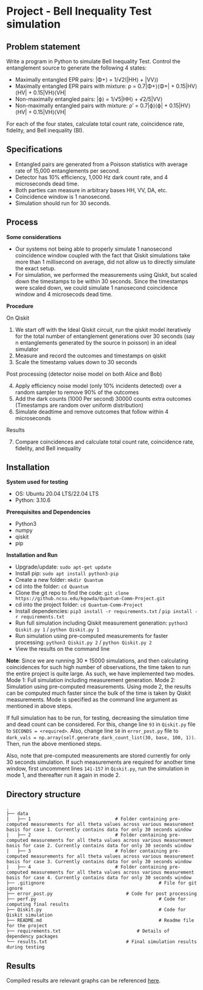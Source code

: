 # Project - Bell Inequality Test simulation

## Problem statement

Write a program in Python to simulate Bell Inequality Test. Control the entanglement source to generate the following 4 states:

* Maximally entangled EPR pairs: |Φ+⟩ = 1/√2(|HH⟩ + |VV⟩)
* Maximally entangled EPR pairs with mixture: ρ = 0.7|Φ+⟩⟨Φ+| + 0.15|HV⟩⟨HV| + 0.15|VH⟩⟨VH|
* Non-maximally entangled pairs: |ϕ⟩ = 1/√5|HH⟩ + √2/5|VV⟩
* Non-maximally entangled pairs with mixture: ρ′ = 0.7|ϕ⟩⟨ϕ| + 0.15|HV⟩⟨HV| + 0.15|VH⟩⟨VH|

For each of the four states, calculate total count rate, coincidence rate, fidelity, and Bell inequality (BI).

## Specifications

* Entangled pairs are generated from a Poisson statistics with average rate of 15,000 entanglements per second.
* Detector has 10% efficiency, 1,000 Hz dark count rate, and 4 microseconds dead time.
* Both parties can measure in arbitrary bases HH, VV, DA, etc.
* Coincidence window is 1 nanosecond.
* Simulation should run for 30 seconds.

## Process

**Some considerations**
* Our systems not being able to properly simulate 1 nanosecond coincidence window coupled with the fact that Qiskit simulations take more than 1 millisecond on average, did not allow us to directly simulate the exact setup.
* For simulation, we performed the measurements using Qiskit, but scaled down the timestamps to be within 30 seconds. Since the timestamps were scaled down, we could simulate 1 nanosecond coincidence window and 4 microsecods dead time.

**Procedure**

On Qiskit

1. We start off with the Ideal Qiskit circuit, run the qiskit model iteratively for the total number of entanglement generations over 30 seconds (say n entanglements generated by the source in poisson) in an ideal simulator
2. Measure and record the outcomes and timestamps on qiskit
3. Scale the timestamp values down to 30 seconds

Post processing (detector noise model on both Alice and Bob)

4. Apply efficiency noise model (only 10% incidents detected) over a random sampler to remove 90% of the outcomes
5. Add the dark counts (1000 Per second) 30000 counts extra outcomes (Timestamps are random over uniform distribution)
6. Simulate deadtime and remove outcomes that follow within 4 microseconds

Results

7. Compare coincidences and calculate total count rate, coincidence rate, fidelity, and Bell inequality

## Installation

**System used for testing**

* OS: Ubuntu 20.04 LTS/22.04 LTS
* Python: 3.10.6

**Prerequisites and Dependencies**

* Python3
* numpy
* qiskit
* pip

**Installation and Run**

* Upgrade/update: `sudo apt-get update`
* Install pip: `sudo apt install python3-pip`
* Create a new folder: `mkdir Quantum`
* cd into the folder: `cd Quantum`
* Clone the git repo to find the code: `git clone https://github.ncsu.edu/kgowda/Quantum-Comm-Project.git`
* cd into the project folder: `cd Quantum-Comm-Project`
* Install dependencies: `pip3 install -r requirements.txt` / `pip install -r requirements.txt`
* Run full simulation including Qiskit measurement generation: `python3 Qiskit.py 1` / `python Qiskit.py 1`
* Run simulation using pre-computed measurements for faster processing: `python3 Qiskit.py 2` / `python Qiskit.py 2`
* View the results on the command line

**Note**: Since we are running 30 * 15000 simulations, and then calculating coincidences for such high number of observations, the time taken to run the entire project is quite large. As such, we have implemented two modes. Mode 1: Full simulation including measurement generation. Mode 2: Simulation using pre-computed measurements. Using mode 2, the results can be computed much faster since the bulk of the time is taken by Qiskit measurements. Mode is specified as the command line argument as mentioned in above steps.

If full simulation has to be run, for testing, decreasing the simulation time and dead count can be considered. For this, change line `93` in `Qiskit.py` file to `SECONDS = <required>`. Also, change line `50` in `error_post.py` file to `dark_vals = np.array(self.generate_dark_count_list(30, base, 100, 1))`. Then, run the above mentioned steps.

Also, note that pre-computed measurements are stored currently for only 30 seconds simulation. If such measurements are required for another time window, first uncomment lines `141-157` in `Qiskit.py`, run the simulation in mode 1, and thereafter run it again in mode 2.

## Directory structure

    .
	├── data
	|	├── 1								# Folder containing pre-computed measurements for all theta values across various measurement basis for case 1. Currently contains data for only 30 seconds window
	|	├── 2								# Folder containing pre-computed measurements for all theta values across various measurement basis for case 2. Currently contains data for only 30 seconds window
	|	├── 3								# Folder containing pre-computed measurements for all theta values across various measurement basis for case 3. Currently contains data for only 30 seconds window
	|	├── 4								# Folder containing pre-computed measurements for all theta values across various measurement basis for case 4. Currently contains data for only 30 seconds window
	├── .gitignore                          				# File for git ignore
    ├── error_post.py							# Code for post processing
    ├── perf.py                          					# Code for computing final results
    ├── Qiskit.py                          					# Code for Qiskit simulation
    ├── README.md                          					# Readme file for the project
    ├── requirements.txt							# Details of dependency packages
	└── results.txt								# Final simulation results during testing

## Results
Compiled results are relevant graphs can be referenced [here](https://docs.google.com/spreadsheets/d/15cmlClKoNLrya7TL2FLl6bodbmpPdFpLUzSbMntl0Ns/edit#gid=14467317).
